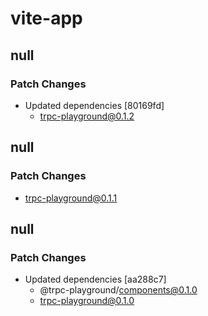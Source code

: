 # vite-app

## null

### Patch Changes

- Updated dependencies [80169fd]
  - trpc-playground@0.1.2

## null

### Patch Changes

- trpc-playground@0.1.1

## null

### Patch Changes

- Updated dependencies [aa288c7]
  - @trpc-playground/components@0.1.0
  - trpc-playground@0.1.0
